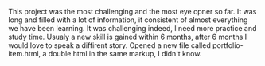 This project was the most challenging and the most eye opner so far.
It was long and filled with a lot of information, it consistent of almost everything we have been learning.
It was challenging indeed, I need more practice and study time.
Usualy a new skill is gained within 6 months, after 6 months I would love to speak a diffirent story.
Opened a new file called portfolio-item.html, a double html in the same markup, I didn't know.
